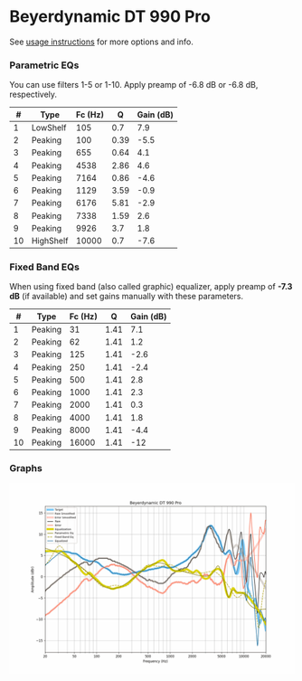 # Beyerdynamic DT 990 Pro
See [usage instructions](https://github.com/jaakkopasanen/AutoEq#usage) for more options and info.

### Parametric EQs
You can use filters 1-5 or 1-10. Apply preamp of -6.8 dB or -6.8 dB, respectively.

|   # | Type      |   Fc (Hz) |    Q |   Gain (dB) |
|-----|-----------|-----------|------|-------------|
|   1 | LowShelf  |       105 | 0.7  |         7.9 |
|   2 | Peaking   |       100 | 0.39 |        -5.5 |
|   3 | Peaking   |       655 | 0.64 |         4.1 |
|   4 | Peaking   |      4538 | 2.86 |         4.6 |
|   5 | Peaking   |      7164 | 0.86 |        -4.6 |
|   6 | Peaking   |      1129 | 3.59 |        -0.9 |
|   7 | Peaking   |      6176 | 5.81 |        -2.9 |
|   8 | Peaking   |      7338 | 1.59 |         2.6 |
|   9 | Peaking   |      9926 | 3.7  |         1.8 |
|  10 | HighShelf |     10000 | 0.7  |        -7.6 |

### Fixed Band EQs
When using fixed band (also called graphic) equalizer, apply preamp of **-7.3 dB** (if available) and set gains manually with these parameters.

|   # | Type    |   Fc (Hz) |    Q |   Gain (dB) |
|-----|---------|-----------|------|-------------|
|   1 | Peaking |        31 | 1.41 |         7.1 |
|   2 | Peaking |        62 | 1.41 |         1.2 |
|   3 | Peaking |       125 | 1.41 |        -2.6 |
|   4 | Peaking |       250 | 1.41 |        -2.4 |
|   5 | Peaking |       500 | 1.41 |         2.8 |
|   6 | Peaking |      1000 | 1.41 |         2.3 |
|   7 | Peaking |      2000 | 1.41 |         0.3 |
|   8 | Peaking |      4000 | 1.41 |         1.8 |
|   9 | Peaking |      8000 | 1.41 |        -4.4 |
|  10 | Peaking |     16000 | 1.41 |       -12   |

### Graphs
![](./Beyerdynamic%20DT%20990%20Pro.png)
